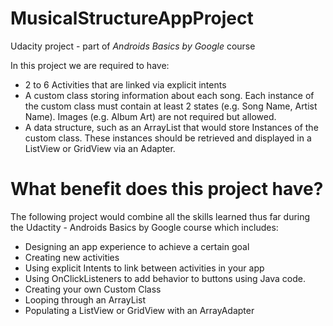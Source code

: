# MusicalStructureAppProject
Udacity project - part of *Androids Basics by Google* course

In this project we are required to have:
- 2 to 6 Activities that are linked via explicit intents
- A custom class storing information about each song. Each instance of the custom class must contain at least 2 states (e.g. Song Name, Artist Name). Images (e.g. Album Art) are not required but allowed.
- A data structure, such as an ArrayList that would store Instances of the custom class. These instances should be retrieved and displayed in a ListView or GridView via an Adapter.

# What benefit does this project have?
The following project would combine all the skills learned thus far during the Udactity - Androids Basics by Google course which includes:
- Designing an app experience to achieve a certain goal
- Creating new activities
- Using explicit Intents to link between activities in your app
- Using OnClickListeners to add behavior to buttons using Java code.
- Creating your own Custom Class
- Looping through an ArrayList
- Populating a ListView or GridView with an ArrayAdapter
